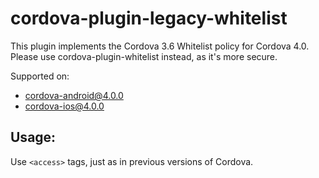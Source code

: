 # cordova-plugin-legacy-whitelist

This plugin implements the Cordova 3.6 Whitelist policy for Cordova 4.0.
Please use cordova-plugin-whitelist instead, as it's more secure.

Supported on:
- cordova-android@4.0.0
- cordova-ios@4.0.0

## Usage:
Use `<access>` tags, just as in previous versions of Cordova.
